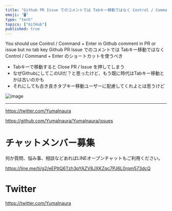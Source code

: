 ```yaml
---
title: "Github PR Issue でのコメントでは Tabキー移動ではなく Control / Command + Enter のショートカッ"
emoji: "🖥"
type: "tech"
topics: ["GitHub"]
published: true
---
```


You should use Control / Command + Enter in Github comment in PR or issue but no tab key 
Github PR Issue でのコメントでは Tabキー移動ではなく Control / Command + Enter のショートカットを使うべき

- Tabキーで移動すると Close PR / Issue を押してしまう
- なぜGithubにしてこのUIだ？と思ったけど、もう既に時代はTabキー移動とかは古いのかも
- それにしても古き良きタブキー移動ユーザーに配慮してくれよとは思うけど

![image](https://user-images.githubusercontent.com/13635059/51238910-5d83ac80-19bb-11e9-8c11-151c3ff403b1.png)

---

https://twitter.com/YumaInaura

https://github.com/YumaInaura/YumaInaura/issues








<!-- Update From Qiita API -->

# チャットメンバー募集


何か質問、悩み事、相談などあればLINEオープンチャットもご利用ください。

https://line.me/ti/g2/eEPltQ6Tzh3pYAZV8JXKZqc7PJ6L0rpm573dcQ





# Twitter


https://twitter.com/YumaInaura


<!-- Update From Qiita API -->



